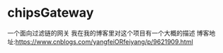 # chipsGateway
一个面向过滤链的网关
我在我的博客里对这个项目有一个大概的描述
博客地址:https://www.cnblogs.com/yangfeiORfeiyang/p/9621909.html
